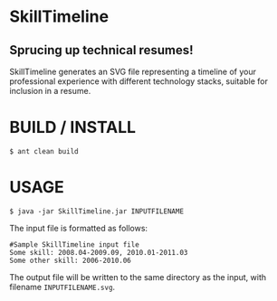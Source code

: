 SkillTimeline
==============
## Sprucing up technical resumes!

SkillTimeline generates an SVG file representing a timeline of your professional 
experience with different technology stacks, suitable for inclusion in a resume.

BUILD / INSTALL
===============
    $ ant clean build
    

USAGE
============

    $ java -jar SkillTimeline.jar INPUTFILENAME

The input file is formatted as follows:

    #Sample SkillTimeline input file
    Some skill: 2008.04-2009.09, 2010.01-2011.03 
    Some other skill: 2006-2010.06

The output file will be written to the same directory as the input, with filename ``INPUTFILENAME.svg``.